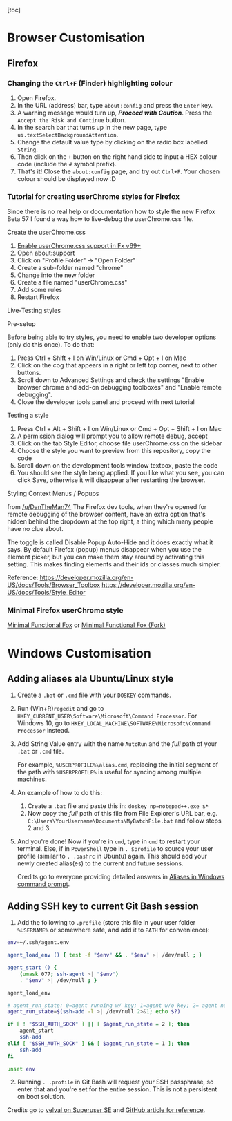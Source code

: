 [toc]

# Browser Customisation

## Firefox

### Changing the `Ctrl+F` (Finder) highlighting colour

1. Open Firefox.
2. In the URL (address) bar, type `about:config` and press the `Enter` key.
3. A warning message would turn up, ***Proceed with Caution***. Press the `Accept the Risk and Continue` button. 
4. In the search bar that turns up in the new page, type `ui.textSelectBackgroundAttention`.
5. Change the default value type by clicking on the radio box labelled `String`. 
6. Then click on the `+` button on the right hand side to input a HEX colour code (include the `#` symbol prefix).
7. That's it! Close the `about:config` page, and try out `Ctrl+F`. Your chosen colour should be displayed now :D

### Tutorial for creating userChrome styles for Firefox

Since there is no real help or documentation how to style the new Firefox  Beta 57 I found a way how to live-debug the userChrome.css file.

Create the userChrome.css

1. [Enable userChrome.css support in Fx v69+](https://www.reddit.com/r/FirefoxCSS/comments/brmi8v/psa_firefox_v69_users_will_have_to_set_a_pref_to/)
2. Open about:support
3. Click on "Profile Folder" -> "Open Folder"
4. Create a sub-folder named "chrome"
5. Change into the new folder
6. Create a file named "userChrome.css"
7. Add some rules
8. Restart Firefox

Live-Testing styles

Pre-setup

Before being able to try styles, you need to enable two developer options (only do this once). To do that:

1. Press Ctrl + Shift + I on Win/Linux or Cmd + Opt + I on Mac
2. Click on the cog that appears in a right or left top corner, next to other buttons.
3. Scroll down to Advanced Settings and check the settings "Enable browser chrome and add-on debugging toolboxes" and "Enable remote debugging".
4. Close the developer tools panel and proceed with next tutorial

Testing a style

1. Press Ctrl + Alt + Shift + I on Win/Linux or Cmd + Opt + Shift + I on Mac
2. A permission dialog will prompt you to allow remote debug, accept
3. Click on the tab Style Editor, choose file userChrome.css on the sidebar
4. Choose the style you want to preview from this repository, copy the code
5. Scroll down on the development tools window textbox, paste the code
6. You should see the style being applied. If you like what you see, you can  click Save, otherwise it will disappear after restarting the browser.

Styling Context Menus / Popups

from [/u/DanTheMan74](https://www.reddit.com/u/DanTheMan74/)
The Firefox dev tools, when they're opened for remote debugging of the  browser content, have an extra option that's hidden behind the dropdown  at the top right, a thing which many people have no clue about.

The toggle is called Disable Popup Auto-Hide and it does exactly what it  says. By default Firefox (popup) menus disappear when you use the  element picker, but you can make them stay around by activating this  setting. This makes finding elements and their ids or classes much  simpler.

Reference:
https://developer.mozilla.org/en-US/docs/Tools/Browser_Toolbox
https://developer.mozilla.org/en-US/docs/Tools/Style_Editor



### Minimal Firefox userChrome style

[Minimal Functional Fox](https://github.com/mut-ex/minimal-functional-fox) or [Minimal Functional Fox (Fork)](https://github.com/tatsuei/minimal-functional-fox)

# Windows Customisation

## Adding aliases ala Ubuntu/Linux style 

1. Create a `.bat` or `.cmd` file with your `DOSKEY` commands.

2. Run (Win+R)`regedit` and go to `HKEY_CURRENT_USER\Software\Microsoft\Command Processor`. For Windows 10, go to `HKEY_LOCAL_MACHINE\SOFTWARE\Microsoft\Command Processor` instead.

3. Add String Value entry with the name `AutoRun` and the *full* path of your `.bat` or `.cmd` file.

   For example, `%USERPROFILE%\alias.cmd`, replacing the initial segment of the path with `%USERPROFILE%` is useful for syncing among multiple machines.

4. An example of how to do this: 

   1. Create a `.bat` file and paste this in: `doskey np=notepad++.exe $*`
   2. Now copy the *full* path of this file from File Explorer's URL bar, e.g. `C:\Users\YourUsername\Documents\MyBatchFile.bat` and follow steps 2 and 3.

5. And you're done! Now if you're in `cmd`, type in `cmd` to restart your terminal. Else, if in `PowerShell` type in `. $profile` to source your user profile (similar to `. .bashrc` in Ubuntu) again. This should add your newly created alias(es) to the current and future sessions. 

   Credits go to everyone providing detailed answers in [Aliases in Windows command prompt](https://stackoverflow.com/questions/20530996/aliases-in-windows-command-prompt). 

## Adding SSH key to current Git Bash session

1. Add the following to `.profile` (store this file in your user folder `%USERNAME%` or somewhere safe, and add it to `PATH` for convenience): 

```bash
env=~/.ssh/agent.env

agent_load_env () { test -f "$env" && . "$env" >| /dev/null ; }

agent_start () {
    (umask 077; ssh-agent >| "$env")
    . "$env" >| /dev/null ; }

agent_load_env

# agent_run_state: 0=agent running w/ key; 1=agent w/o key; 2= agent not running
agent_run_state=$(ssh-add -l >| /dev/null 2>&1; echo $?)

if [ ! "$SSH_AUTH_SOCK" ] || [ $agent_run_state = 2 ]; then
    agent_start
    ssh-add
elif [ "$SSH_AUTH_SOCK" ] && [ $agent_run_state = 1 ]; then
    ssh-add
fi

unset env
```

2. Running `. .profile` in Git Bash will request your SSH passphrase, so enter that and you're set for the entire session. This is not a persistent on boot solution.

Credits go to [velval on Superuser SE](https://superuser.com/questions/1010542/how-to-make-git-not-prompt-for-passphrase-for-ssh-key) and [GitHub article for reference](https://help.github.com/en/articles/working-with-ssh-key-passphrases).





